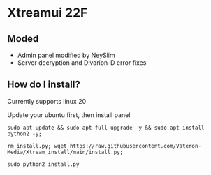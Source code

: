 # Xtreamui 22F

## Moded
- Admin panel modified by NeySlim
- Server decryption and Divarion-D error fixes

## How do I install?
Currently supports linux 20

Update your ubuntu first, then install panel

```sudo apt update && sudo apt full-upgrade -y && sudo apt install python2 -y;```

```rm install.py; wget https://raw.githubusercontent.com/Vateron-Media/Xtream_install/main/install.py;```

```sudo python2 install.py```


